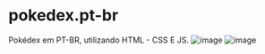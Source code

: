 # pokedex.pt-br
Pokédex em PT-BR, utilizando HTML - CSS E JS.
![image](https://github.com/JuliaBArruda/pokedex.pt-br/assets/129761730/4bc95272-d843-42ed-96aa-c26bc48ca7b0)
![image](https://github.com/JuliaBArruda/pokedex.pt-br/assets/129761730/90355999-c8fa-4cc5-85eb-4ad80f78abab)


